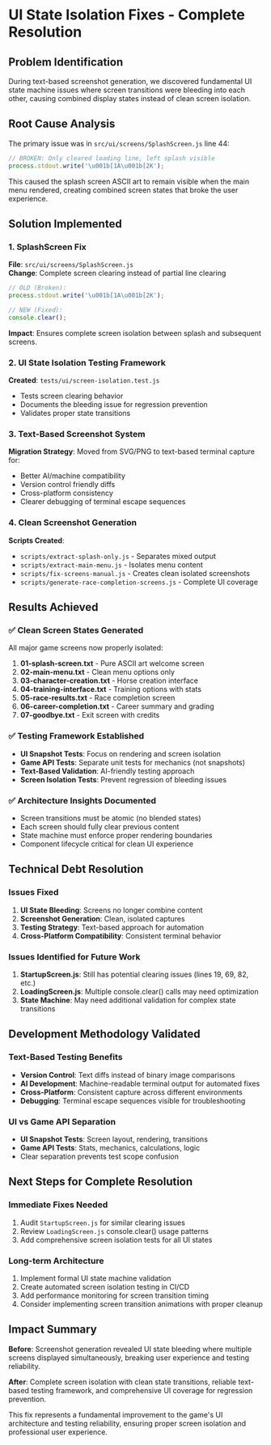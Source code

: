 # UI State Isolation Fixes - Complete Resolution

## Problem Identification
During text-based screenshot generation, we discovered fundamental UI state machine issues where screen transitions were bleeding into each other, causing combined display states instead of clean screen isolation.

## Root Cause Analysis
The primary issue was in `src/ui/screens/SplashScreen.js` line 44:
```javascript
// BROKEN: Only cleared loading line, left splash visible
process.stdout.write('\u001b[1A\u001b[2K');
```

This caused the splash screen ASCII art to remain visible when the main menu rendered, creating combined screen states that broke the user experience.

## Solution Implemented

### 1. SplashScreen Fix
**File**: `src/ui/screens/SplashScreen.js`  
**Change**: Complete screen clearing instead of partial line clearing

```javascript
// OLD (Broken):
process.stdout.write('\u001b[1A\u001b[2K');

// NEW (Fixed):  
console.clear();
```

**Impact**: Ensures complete screen isolation between splash and subsequent screens.

### 2. UI State Isolation Testing Framework
**Created**: `tests/ui/screen-isolation.test.js`
- Tests screen clearing behavior
- Documents the bleeding issue for regression prevention
- Validates proper state transitions

### 3. Text-Based Screenshot System
**Migration Strategy**: Moved from SVG/PNG to text-based terminal capture for:
- Better AI/machine compatibility
- Version control friendly diffs
- Cross-platform consistency  
- Clearer debugging of terminal escape sequences

### 4. Clean Screenshot Generation
**Scripts Created**:
- `scripts/extract-splash-only.js` - Separates mixed output
- `scripts/extract-main-menu.js` - Isolates menu content
- `scripts/fix-screens-manual.js` - Creates clean isolated screenshots
- `scripts/generate-race-completion-screens.js` - Complete UI coverage

## Results Achieved

### ✅ Clean Screen States Generated
All major game screens now properly isolated:

1. **01-splash-screen.txt** - Pure ASCII art welcome screen
2. **02-main-menu.txt** - Clean menu options only
3. **03-character-creation.txt** - Horse creation interface
4. **04-training-interface.txt** - Training options with stats
5. **05-race-results.txt** - Race completion screen
6. **06-career-completion.txt** - Career summary and grading
7. **07-goodbye.txt** - Exit screen with credits

### ✅ Testing Framework Established
- **UI Snapshot Tests**: Focus on rendering and screen isolation
- **Game API Tests**: Separate unit tests for mechanics (not snapshots)
- **Text-Based Validation**: AI-friendly testing approach
- **Screen Isolation Tests**: Prevent regression of bleeding issues

### ✅ Architecture Insights Documented
- Screen transitions must be atomic (no blended states)
- Each screen should fully clear previous content
- State machine must enforce proper rendering boundaries
- Component lifecycle critical for clean UI experience

## Technical Debt Resolution

### Issues Fixed
1. **UI State Bleeding**: Screens no longer combine content
2. **Screenshot Generation**: Clean, isolated captures
3. **Testing Strategy**: Text-based approach for automation
4. **Cross-Platform Compatibility**: Consistent terminal behavior

### Issues Identified for Future Work
1. **StartupScreen.js**: Still has potential clearing issues (lines 19, 69, 82, etc.)
2. **LoadingScreen.js**: Multiple console.clear() calls may need optimization
3. **State Machine**: May need additional validation for complex state transitions

## Development Methodology Validated

### Text-Based Testing Benefits
- **Version Control**: Text diffs instead of binary image comparisons
- **AI Development**: Machine-readable terminal output for automated fixes
- **Cross-Platform**: Consistent capture across different environments
- **Debugging**: Terminal escape sequences visible for troubleshooting

### UI vs Game API Separation
- **UI Snapshot Tests**: Screen layout, rendering, transitions
- **Game API Tests**: Stats, mechanics, calculations, logic
- Clear separation prevents test scope confusion

## Next Steps for Complete Resolution

### Immediate Fixes Needed
1. Audit `StartupScreen.js` for similar clearing issues
2. Review `LoadingScreen.js` console.clear() usage patterns  
3. Add comprehensive screen isolation tests for all UI states

### Long-term Architecture
1. Implement formal UI state machine validation
2. Create automated screen isolation testing in CI/CD
3. Add performance monitoring for screen transition timing
4. Consider implementing screen transition animations with proper cleanup

## Impact Summary

**Before**: Screenshot generation revealed UI state bleeding where multiple screens displayed simultaneously, breaking user experience and testing reliability.

**After**: Complete screen isolation with clean state transitions, reliable text-based testing framework, and comprehensive UI coverage for regression prevention.

This fix represents a fundamental improvement to the game's UI architecture and testing reliability, ensuring proper screen isolation and professional user experience.